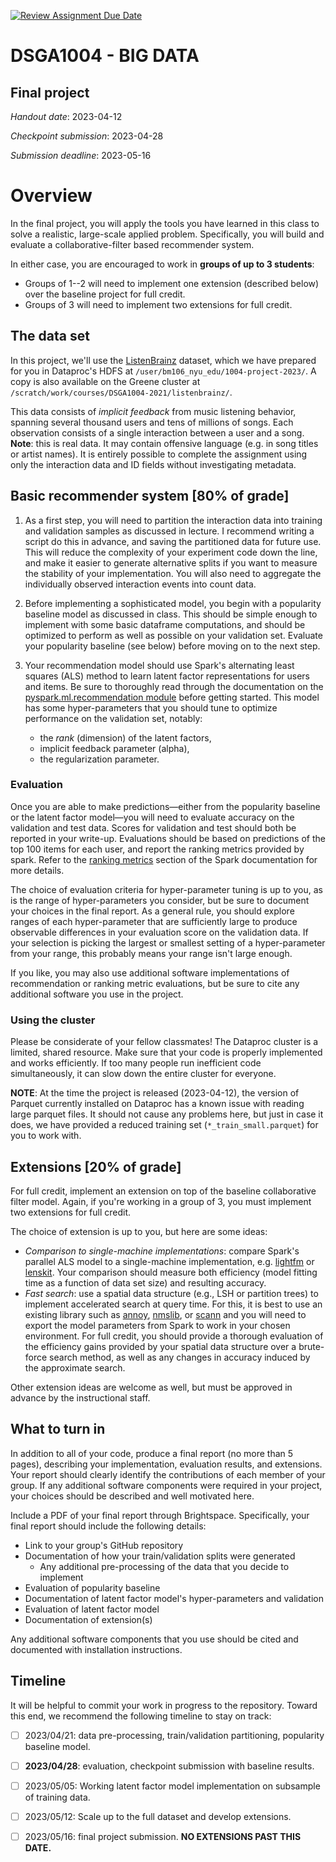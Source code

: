 [![Review Assignment Due Date](https://classroom.github.com/assets/deadline-readme-button-24ddc0f5d75046c5622901739e7c5dd533143b0c8e959d652212380cedb1ea36.svg)](https://classroom.github.com/a/XGn1nos4)
# DSGA1004 - BIG DATA
## Final project

*Handout date*: 2023-04-12

*Checkpoint submission*: 2023-04-28

*Submission deadline*: 2023-05-16


# Overview

In the final project, you will apply the tools you have learned in this class to solve a realistic, large-scale applied problem.
Specifically, you will build and evaluate a collaborative-filter based recommender system. 

In either case, you are encouraged to work in **groups of up to 3 students**:

- Groups of 1--2 will need to implement one extension (described below) over the baseline project for full credit.
- Groups of 3 will need to implement two extensions for full credit.

## The data set

In this project, we'll use the [ListenBrainz](https://listenbrainz.org/) dataset, which we have prepared for you in Dataproc's HDFS at `/user/bm106_nyu_edu/1004-project-2023/`.  A copy is also available on the Greene cluster at `/scratch/work/courses/DSGA1004-2021/listenbrainz/`.

This data consists of *implicit feedback* from music listening behavior, spanning several thousand users and tens of millions of songs.
Each observation consists of a single interaction between a user and a song.
**Note**: this is real data.  It may contain offensive language (e.g. in song titles or artist names).  It is entirely possible to complete the assignment using only the interaction data and ID fields without investigating metadata.


## Basic recommender system [80% of grade]

1.  As a first step, you will need to partition the interaction data into training and validation samples as discussed in lecture.
    I recommend writing a script do this in advance, and saving the partitioned data for future use.
    This will reduce the complexity of your experiment code down the line, and make it easier to generate alternative splits if you want to measure the stability of your implementation.
    You will also need to aggregate the individually observed interaction events into count data.

2.  Before implementing a sophisticated model, you begin with a popularity baseline model as discussed in class.
    This should be simple enough to implement with some basic dataframe computations, and should be optimized to perform as well as possible on your validation set.
    Evaluate your popularity baseline (see below) before moving on to the next step.

3.  Your recommendation model should use Spark's alternating least squares (ALS) method to learn latent factor representations for users and items.
    Be sure to thoroughly read through the documentation on the [pyspark.ml.recommendation module](https://spark.apache.org/docs/3.0.1/ml-collaborative-filtering.html) before getting started.
    This model has some hyper-parameters that you should tune to optimize performance on the validation set, notably: 
      - the *rank* (dimension) of the latent factors,
      - implicit feedback parameter (alpha),
      - the regularization parameter.

### Evaluation

Once you are able to make predictions—either from the popularity baseline or the latent factor model—you will need to evaluate accuracy on the validation and test data.
Scores for validation and test should both be reported in your write-up.
Evaluations should be based on predictions of the top 100 items for each user, and report the ranking metrics provided by spark.
Refer to the [ranking metrics](https://spark.apache.org/docs/3.0.1/mllib-evaluation-metrics.html#ranking-systems) section of the Spark documentation for more details.

The choice of evaluation criteria for hyper-parameter tuning is up to you, as is the range of hyper-parameters you consider, but be sure to document your choices in the final report.
As a general rule, you should explore ranges of each hyper-parameter that are sufficiently large to produce observable differences in your evaluation score on the validation data.
If your selection is picking the largest or smallest setting of a hyper-parameter from your range, this probably means your range isn't large enough.

If you like, you may also use additional software implementations of recommendation or ranking metric evaluations, but be sure to cite any additional software you use in the project.


### Using the cluster

Please be considerate of your fellow classmates!
The Dataproc cluster is a limited, shared resource. 
Make sure that your code is properly implemented and works efficiently. 
If too many people run inefficient code simultaneously, it can slow down the entire cluster for everyone.

**NOTE**: At the time the project is released (2023-04-12), the version of Parquet currently installed on Dataproc has a known issue with reading large parquet files.  It should not cause any problems here, but just in case it does, we have provided a reduced training set (`*_train_small.parquet`) for you to work with.


## Extensions [20% of grade]

For full credit, implement an extension on top of the baseline collaborative filter model.
Again, if you're working in a group of 3, you must implement two extensions for full credit.

The choice of extension is up to you, but here are some ideas:

  - *Comparison to single-machine implementations*: compare Spark's parallel ALS model to a single-machine implementation, e.g. [lightfm](https://github.com/lyst/lightfm) or [lenskit](https://github.com/lenskit/lkpy).  Your comparison should measure both efficiency (model fitting time as a function of data set size) and resulting accuracy.
  - *Fast search*: use a spatial data structure (e.g., LSH or partition trees) to implement accelerated search at query time.  For this, it is best to use an existing library such as [annoy](https://github.com/spotify/annoy), [nmslib](https://github.com/nmslib/nmslib), or [scann](https://github.com/google-research/google-research/tree/master/scann) and you will need to export the model parameters from Spark to work in your chosen environment.  For full credit, you should provide a thorough evaluation of the efficiency gains provided by your spatial data structure over a brute-force search method, as well as any changes in accuracy induced by the approximate search.
  
Other extension ideas are welcome as well, but must be approved in advance by the instructional staff.

## What to turn in

In addition to all of your code, produce a final report (no more than 5 pages), describing your implementation, evaluation results, and extensions.
Your report should clearly identify the contributions of each member of your group. 
If any additional software components were required in your project, your choices should be described and well motivated here.  

Include a PDF of your final report through Brightspace.  Specifically, your final report should include the following details:

- Link to your group's GitHub repository
- Documentation of how your train/validation splits were generated
    - Any additional pre-processing of the data that you decide to implement
- Evaluation of popularity baseline
- Documentation of latent factor model's hyper-parameters and validation
- Evaluation of latent factor model
- Documentation of extension(s)

Any additional software components that you use should be cited and documented with installation instructions.

## Timeline

It will be helpful to commit your work in progress to the repository.
Toward this end, we recommend the following timeline to stay on track:

- [ ] 2023/04/21: data pre-processing, train/validation partitioning, popularity baseline model.
- [ ] **2023/04/28**: evaluation, checkpoint submission with baseline results.
- [ ] 2023/05/05: Working latent factor model implementation on subsample of training data.
- [ ] 2023/05/12: Scale up to the full dataset and develop extensions.
- [ ] 2023/05/16: final project submission.  **NO EXTENSIONS PAST THIS DATE.**

